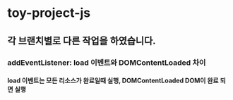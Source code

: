 # toy-project-js

## 각 브랜치별로 다른 작업을 하였습니다.

### addEventListener: load 이벤트와 DOMContentLoaded 차이

#### load 이벤트는 모든 리소스가 완료일때 실행, DOMContentLoaded DOM이 완료 되면 실행
